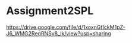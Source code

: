 # Assignment2SPL

https://drive.google.com/file/d/1xoxnGfIckM1pZ-J6_WMG2ReqRNSv8_lk/view?usp=sharing

